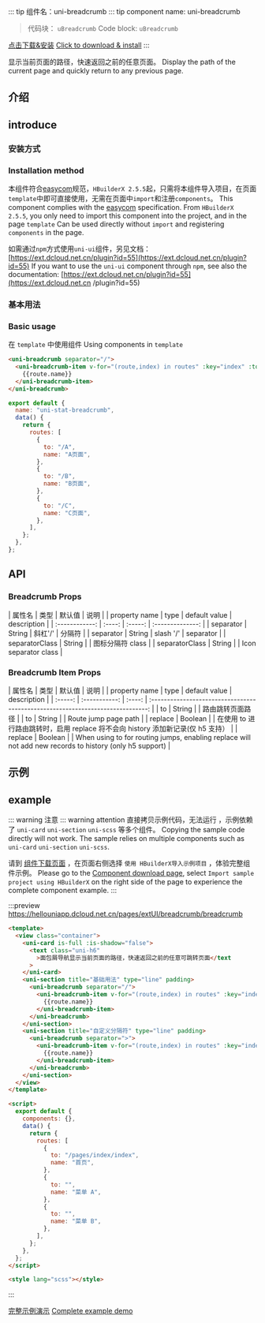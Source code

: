 ::: tip 组件名：uni-breadcrumb
::: tip component name: uni-breadcrumb

> 代码块： `uBreadcrumb`
> Code block: `uBreadcrumb`

[点击下载&安装](https://ext.dcloud.net.cn/plugin?name=uni-breadcrumb)
[Click to download & install](https://ext.dcloud.net.cn/plugin?name=uni-breadcrumb)
:::

显示当前页面的路径，快速返回之前的任意页面。
Display the path of the current page and quickly return to any previous page.

## 介绍
## introduce

### 安装方式
### Installation method

本组件符合[easycom](https://uniapp.dcloud.io/collocation/pages?id=easycom)规范，`HBuilderX 2.5.5`起，只需将本组件导入项目，在页面`template`中即可直接使用，无需在页面中`import`和注册`components`。
This component complies with the [easycom](https://uniapp.dcloud.io/collocation/pages?id=easycom) specification. From `HBuilderX 2.5.5`, you only need to import this component into the project, and in the page `template` Can be used directly without `import` and registering `components` in the page.

如需通过`npm`方式使用`uni-ui`组件，另见文档：[https://ext.dcloud.net.cn/plugin?id=55](https://ext.dcloud.net.cn/plugin?id=55)
If you want to use the `uni-ui` component through `npm`, see also the documentation: [https://ext.dcloud.net.cn/plugin?id=55](https://ext.dcloud.net.cn /plugin?id=55)

### 基本用法
### Basic usage

在 `template` 中使用组件
Using components in `template`

```html
<uni-breadcrumb separator="/">
  <uni-breadcrumb-item v-for="(route,index) in routes" :key="index" :to="route.to">
    {{route.name}}
  </uni-breadcrumb-item>
</uni-breadcrumb>
```

```js
export default {
  name: "uni-stat-breadcrumb",
  data() {
    return {
      routes: [
        {
          to: "/A",
          name: "A页面",
        },
        {
          to: "/B",
          name: "B页面",
        },
        {
          to: "/C",
          name: "C页面",
        },
      ],
    };
  },
};
```

## API

### Breadcrumb Props

|     属性名     |  类型  | 默认值  |       说明       |
| property name | type | default value | description |
| :------------: | :----: | :-----: | :--------------: |
|   separator    | String | 斜杠'/' |      分隔符      |
| separator | String | slash '/' | separator |
| separatorClass | String |         | 图标分隔符 class |
| separatorClass | String | | Icon separator class |

### Breadcrumb Item Props

| 属性名  |     类型      | 默认值 |                                      说明                                       |
| property name | type | default value | description |
| :-----: | :-----------: | :----: | :-----------------------------------------------------------------------------: |
|   to    | String |        |                              路由跳转页面路径                              |
| to | String | | Route jump page path |
| replace |    Boolean    |        | 在使用 to 进行路由跳转时，启用 replace 将不会向 history 添加新记录(仅 h5 支持） |
| replace | Boolean | | When using to for routing jumps, enabling replace will not add new records to history (only h5 support) |

## 示例
## example

::: warning 注意
::: warning attention
直接拷贝示例代码，无法运行 ，示例依赖了 `uni-card` `uni-section` `uni-scss` 等多个组件。
Copying the sample code directly will not work. The sample relies on multiple components such as `uni-card` `uni-section` `uni-scss`.

请到 [组件下载页面](https://ext.dcloud.net.cn/plugin?name=uni-breadcrumb) ，在页面右侧选择 `使用 HBuilderX导入示例项目` ，体验完整组件示例。
Please go to the [Component download page](https://ext.dcloud.net.cn/plugin?name=uni-breadcrumb), select `Import sample project using HBuilderX` on the right side of the page to experience the complete component example.
:::

:::preview https://hellouniapp.dcloud.net.cn/pages/extUI/breadcrumb/breadcrumb

```html
<template>
  <view class="container">
    <uni-card is-full :is-shadow="false">
      <text class="uni-h6"
        >面包屑导航显示当前页面的路径，快速返回之前的任意可跳转页面</text
      >
    </uni-card>
    <uni-section title="基础用法" type="line" padding>
      <uni-breadcrumb separator="/">
        <uni-breadcrumb-item v-for="(route,index) in routes" :key="index" :to="route.to">
          {{route.name}}
        </uni-breadcrumb-item>
      </uni-breadcrumb>
    </uni-section>
    <uni-section title="自定义分隔符" type="line" padding>
      <uni-breadcrumb separator=">">
        <uni-breadcrumb-item v-for="(route,index) in routes" :key="index" :to="route.to">
          {{route.name}}
        </uni-breadcrumb-item>
      </uni-breadcrumb>
    </uni-section>
  </view>
</template>

<script>
  export default {
    components: {},
    data() {
      return {
        routes: [
          {
            to: "/pages/index/index",
            name: "首页",
          },
          {
            to: "",
            name: "菜单 A",
          },
          {
            to: "",
            name: "菜单 B",
          },
        ],
      };
    },
  };
</script>

<style lang="scss"></style>
```
:::

[完整示例演示](https://hellouniapp.dcloud.net.cn/pages/extUI/breadcrumb/breadcrumb)
[Complete example demo](https://hellouniapp.dcloud.net.cn/pages/extUI/breadcrumb/breadcrumb)